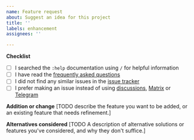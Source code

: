 ```yaml
---
name: Feature request
about: Suggest an idea for this project
title: ''
labels: enhancement
assignees: ''

---
```


**Checklist**
- [ ] I searched the `:help` documentation using `/` for helpful information
- [ ] I have read the [frequently asked questions](https://github.com/Jelmerro/Vieb/blob/master/FAQ.md)
- [ ] I did not find any similar issues in the [issue tracker](https://github.com/Jelmerro/Vieb/issues)
- [ ] I prefer making an issue instead of using [discussions](https://github.com/Jelmerro/Vieb/discussions), [Matrix](https://matrix.to/#/#vieb:matrix.org) or [Telegram](https://t.me/vieb_general)

**Addition or change**
[TODO describe the feature you want to be added, or an existing feature that needs refinement.]

**Alternatives considered**
[TODO A description of alternative solutions or features you've considered, and why they don't suffice.]

